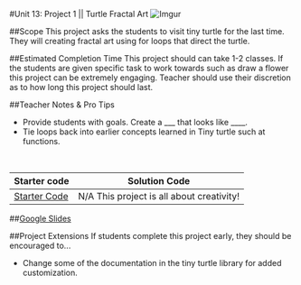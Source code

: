 #Unit 13: Project 1 || Turtle Fractal Art
![Imgur](http://i.imgur.com/lcFUk0nm.png)

##Scope
This project asks the students to visit tiny turtle for the last time. They will creating fractal art using for loops that direct the turtle.

##Estimated Completion Time
This project should can take 1-2 classes. If the students are given specific task to work towards such as draw a flower this project can be extremely engaging. Teacher should use their discretion as to how long this project should last. 

##Teacher Notes & Pro Tips
* Provide students with goals. Create a ___ that looks like ____.
* Tie loops back into earlier concepts learned in Tiny turtle such at functions.

<br>

| Starter code | Solution Code |
|-------|-------|
|[Starter Code](https://github.com/ScriptEdcurriculum/unit12TinyTurtle) | N/A This project is all about creativity!|

##[Google Slides](https://docs.google.com/presentation/d/1huJQr2YQW6vYh-4sHb61XuK617b0cM-DaqS6wPYg9V0/edit?usp=sharing)

##Project Extensions
If students complete this project early, they should be encouraged to...

* Change some of the documentation in the tiny turtle library for added customization.



